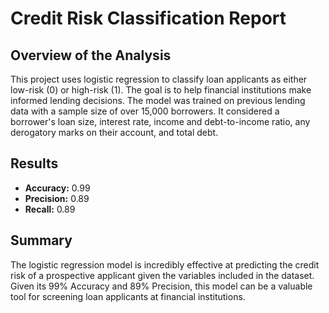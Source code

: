 # Credit Risk Classification Report

## Overview of the Analysis

This project uses logistic regression to classify loan applicants as either low-risk (0) or high-risk (1). The goal is to help financial institutions make informed lending decisions. The model was trained on previous lending data with a sample size of over 15,000 borrowers. It considered a borrower's loan size, interest rate, income and debt-to-income ratio, any derogatory marks on their account, and total debt. 

## Results

- **Accuracy:** 0.99
- **Precision:** 0.89
- **Recall:** 0.89

## Summary

The logistic regression model is incredibly effective at predicting the credit risk of a prospective applicant given the variables included in the dataset. Given its 99% Accuracy and 89% Precision, this model can be a valuable tool for screening loan applicants at financial institutions.
